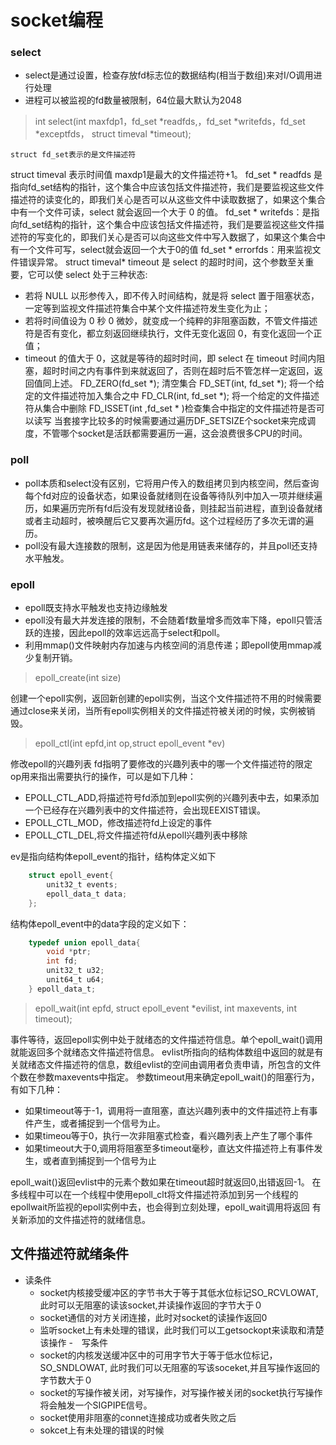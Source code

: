 # socket编程

### select
- select是通过设置，检查存放fd标志位的数据结构(相当于数组)来对I/O调用进行处理
- 进程可以被监视的fd数量被限制，64位最大默认为2048
>int select(int maxfdp1，fd_set *readfds,，fd_set  *writefds，fd_set *exceptfds， struct timeval *timeout);

	struct fd_set表示的是文件描述符
struct timeval 表示时间值
maxdp1是最大的文件描述符+1。
fd_set \* readfds 是指向fd_set结构的指针，这个集合中应该包括文件描述符，我们是要监视这些文件描述符的读变化的，即我们关心是否可以从这些文件中读取数据了，如果这个集合中有一个文件可读，select 就会返回一个大于 0 的值。
fd_set  \* writefds：是指向fd_set结构的指针，这个集合中应该包括文件描述符，我们是要监视这些文件描述符的写变化的，即我们关心是否可以向这些文件中写入数据了，如果这个集合中有一个文件可写，select就会返回一个大于0的值
fd_set \* errorfds：用来监视文件错误异常。
struct timeval\* timeout 是 select 的超时时间，这个参数至关重要，它可以使 select 处于三种状态:
- 若将 NULL 以形参传入，即不传入时间结构，就是将 select 置于阻塞状态，一定等到监视文件描述符集合中某个文件描述符发生变化为止；
- 若将时间值设为 0 秒 0 微妙，就变成一个纯粹的非阻塞函数，不管文件描述符是否有变化，都立刻返回继续执行，文件无变化返回 0，有变化返回一个正值；
- timeout 的值大于 0，这就是等待的超时时间，即 select 在 timeout 时间内阻塞，超时时间之内有事件到来就返回了，否则在超时后不管怎样一定返回，返回值同上述。
FD_ZERO(fd_set \*); 清空集合
FD_SET(int, fd_set \*); 将一个给定的文件描述符加入集合之中
FD_CLR(int, fd_set \*); 将一个给定的文件描述符从集合中删除
FD_ISSET(int ,fd_set \* )检查集合中指定的文件描述符是否可以读写
当套接字比较多的时候需要通过遍历DF_SETSIZE个socket来完成调度，不管哪个socket是活跃都需要遍历一遍，这会浪费很多CPU的时间。

### poll
- poll本质和select没有区别，它将用户传入的数组拷贝到内核空间，然后查询每个fd对应的设备状态，如果设备就绪则在设备等待队列中加入一项并继续遍历，如果遍历完所有fd后没有发现就绪设备，则挂起当前进程，直到设备就绪或者主动超时，被唤醒后它又要再次遍历fd。这个过程经历了多次无谓的遍历。
- poll没有最大连接数的限制，这是因为他是用链表来储存的，并且poll还支持水平触发。

### epoll
- epoll既支持水平触发也支持边缘触发
- epoll没有最大并发连接的限制，不会随着f数量增多而效率下降，epoll只管活跃的连接，因此epoll的效率远远高于select和poll。
- 利用mmap()文件映射内存加速与内核空间的消息传递；即epoll使用mmap减少复制开销。
> epoll_create(int size)

创建一个epoll实例，返回新创建的epoll实例，当这个文件描述符不用的时候需要通过close来关闭，当所有epoll实例相关的文件描述符被关闭的时候，实例被销毁。
> epoll_ctl(int epfd,int op,struct epoll_event *ev)

 修改epoll的兴趣列表
 fd指明了要修改的兴趣列表中的哪一个文件描述符的限定
 op用来指出需要执行的操作，可以是如下几种：
- EPOLL_CTL_ADD,将描述符号fd添加到epoll实例的兴趣列表中去，如果添加一个已经存在兴趣列表中的文件描述符，会出现EEXIST错误。
- EPOLL_CTL_MOD，修改描述符fd上设定的事件
- EPOLL_CTL_DEL,将文件描述符fd从epoll兴趣列表中移除

ev是指向结构体epoll_event的指针，结构体定义如下
```C
	struct epoll_event{
    	unit32_t events;
        epoll_data_t data;
    };
```
结构体epoll_event中的data字段的定义如下：
```c
	typedef union epoll_data{
    	void *ptr;
        int fd;
        unit32_t u32;
        unit64_t u64;
    } epoll_data_t;
```
> epoll_wait(int epfd, struct epoll_event *evilist, int maxevents, int timeout);

事件等待，返回epoll实例中处于就绪态的文件描述符信息。单个epoll_wait()调用就能返回多个就绪态文件描述符信息。
evlist所指向的结构体数组中返回的就是有关就绪态文件描述符的信息，数组evlist的空间由调用者负责申请，所包含的文件个数在参数maxevents中指定。
参数timeout用来确定epoll_wait()的阻塞行为，有如下几种：
- 如果timeout等于-1，调用将一直阻塞，直达兴趣列表中的文件描述符上有事件产生，或者捕捉到一个信号为止。
- 如果timeou等于0，执行一次非阻塞式检查，看兴趣列表上产生了哪个事件
- 如果timeout大于0,调用将阻塞至多timeout毫秒，直达文件描述符上有事件发生，或者直到捕捉到一个信号为止

epoll_wait()返回evlist中的元素个数如果在timeout超时就返回0,出错返回-1。
在多线程中可以在一个线程中使用epoll_clt将文件描述符添加到另一个线程的epollwait所监视的epoll实例中去，也会得到立刻处理，epoll_wait调用将返回 有关新添加的文件描述符的就绪信息。

## 文件描述符就绪条件

- 读条件
	- socket内核接受缓冲区的字节书大于等于其低水位标记SO\_RCVLOWAT,此时可以无阻塞的读该socket,并读操作返回的字节大于０
	- socket通信的对方关闭连接，此时对socket的读操作返回0
	- 监听socket上有未处理的错误，此时我们可以工getsockopt来读取和清楚该操作
-　写条件
	- socket的内核发送缓冲区中的可用字节大于等于低水位标记，SO\_SNDLOWAT, 此时我们可以无阻塞的写该soceket,并且写操作返回的字节数大于０
	- socket的写操作被关闭，对写操作，对写操作被关闭的socket执行写操作将会触发一个SIGPIPE信号。
	- socket使用非阻塞的connet连接成功或者失败之后
	- sokcet上有未处理的错误的时候

	